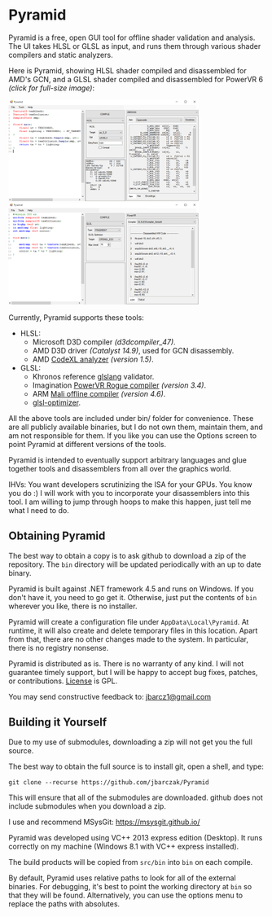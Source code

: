 # Pyramid

Pyramid is a free, open GUI tool for offline shader validation and analysis. The UI takes HLSL or GLSL as input, and runs them through various shader
compilers and static analyzers.

Here is Pyramid, showing HLSL shader compiled and disassembled for AMD's GCN, and a GLSL shader compiled and disassembled for PowerVR 6 *(click for full-size image)*:

[![AMD GCN from HLSL](doc/ui-hlsl-amddxx-thumb.png)](doc/ui-hlsl-amddxx.png?raw=1)
[![PowerVR disassembly from GLSL](doc/ui-glsl-powervr-thumb.png)](doc/ui-glsl-powervr.png?raw=1)

Currently, Pyramid supports these tools:

* HLSL:
	* Microsoft D3D compiler *(d3dcompiler_47)*.
	* AMD D3D driver *(Catalyst 14.9)*, used for GCN disassembly.
	* AMD [CodeXL analyzer](http://developer.amd.com/tools-and-sdks/opencl-zone/codexl/) *(version 1.5)*.
* GLSL:
	* Khronos reference [glslang](https://github.com/KhronosGroup/glslang) validator.
	* Imagination [PowerVR Rogue compiler](https://community.imgtec.com/developers/powervr/tools/pvrshadereditor/) *(version 3.4)*.
	* ARM [Mali offline compiler](http://malideveloper.arm.com/resources/tools/mali-offline-compiler/) *(version 4.6)*.
	* [glsl-optimizer](https://github.com/aras-p/glsl-optimizer).

All the above tools are included under bin/ folder for convenience. These are all publicly available binaries, but I do not own them, maintain them,
and am not responsible for them.  If you like you can use the Options screen to point Pyramid at different versions of the tools.

Pyramid is intended to eventually support arbitrary languages and glue together tools and disassemblers from all over
the graphics world.
 
IHVs:  You want developers scrutinizing the ISA for your GPUs.  You know you do :) I will work with you to incorporate your disassemblers into this tool.  I am willing to jump through hoops to make this happen, just tell me what I need to do.


## Obtaining Pyramid

The best way to obtain a copy is to ask github to download a zip of the repository.  The `bin` directory will be updated periodically with an up to date binary.  

Pyramid is built against .NET framework 4.5 and runs on Windows.  If you don't have it, you need to go get it.  Otherwise, just put the contents of `bin` wherever
you like, there is no installer.

Pyramid will create a configuration file under `AppData\Local\Pyramid`.  At runtime, it will also create and delete temporary files in this location.  Apart from that,
there are no other changes made to the system.  In particular, there is no registry nonsense.

Pyramid is distributed as is. There is no warranty of any kind. I will not guarantee timely support, but I will be happy to accept bug fixes, patches, or contributions.
[License](LICENSE.txt) is GPL.

You may send constructive feedback to:  jbarcz1@gmail.com



## Building it Yourself

Due to my use of submodules, downloading a zip will not get you the full source.

The best way to obtain the full source is to install git, open a shell, and type:

    git clone --recurse https://github.com/jbarczak/Pyramid

This will ensure that all of the submodules are downloaded.  github does not include submodules when you download a zip.

I use and recommend MSysGit:  https://msysgit.github.io/

Pyramid was developed using VC++ 2013 express edition (Desktop).  It runs correctly on my machine (Windows 8.1 with VC++ express installed).  

The build products will be copied from `src/bin` into `bin` on each compile.  

By default, Pyramid uses relative paths to look for all of the external binaries.  For debugging, it's best to point the working directory at `bin` so that they will be found.  Alternatively, you can use the options menu to replace the paths with absolutes.
